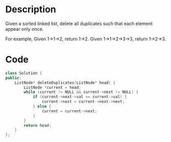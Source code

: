 # Description

Given a sorted linked list, delete all duplicates such that each element appear only once.

For example,
Given 1->1->2, return 1->2.
Given 1->1->2->3->3, return 1->2->3.

# Code

```cpp
class Solution {
public:
    ListNode* deleteDuplicates(ListNode* head) {
        ListNode *current = head;
        while (current != NULL && current->next != NULL) {
            if (current->next->val == current->val) {
                current->next = current->next->next;
            } else {
                current = current->next;
            }
        }
        return head;
    }
};

```


